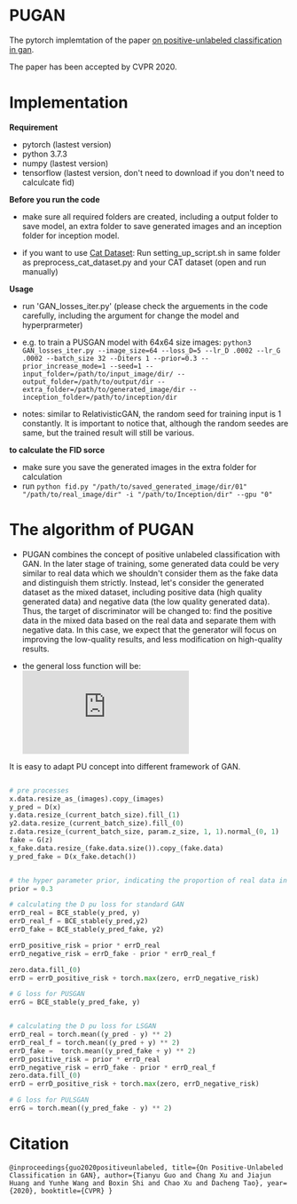# PUGAN

The pytorch implemtation of the paper [on positive-unlabeled classification in gan](https://arxiv.org/abs/2002.01136). 

The paper has been accepted by CVPR 2020.

# Implementation

**Requirement**
* pytorch (lastest version)
* python 3.7.3
* numpy (lastest version)
* tensorflow (lastest version, don't need to download if you don't need to calculcate fid)

**Before you run the code**
* make sure all required folders are created, including a output folder to save model, an extra folder to save generated images and an inception folder for inception model. 

* if you want to use [Cat Dataset](http://academictorrents.com/details/c501571c29d16d7f41d159d699d0e7fb37092cbd): Run setting_up_script.sh in same folder as preprocess_cat_dataset.py and your CAT dataset (open and run manually)

**Usage**
* run 'GAN_losses_iter.py' (please check the arguements in the code carefully, including the argument for change the model and hyperprarmeter)

* e.g. to train a PUSGAN model with 64x64 size images: `python3 GAN_losses_iter.py --image_size=64 --loss_D=5 --lr_D .0002 --lr_G .0002 --batch_size 32 --Diters 1 --prior=0.3 --prior_increase_mode=1 --seed=1 --input_folder=/path/to/input_image/dir/ --output_folder=/path/to/output/dir --extra_folder=/path/to/generated_image/dir --inception_folder=/path/to/inception/dir`

* notes: similar to RelativisticGAN, the random seed for training input is 1 constantly. It is important to notice that, although the random seedes are same, but the trained result will still be various.

**to calculate the FID sorce**
* make sure you save the generated images in the extra folder for calculation
* run `python fid.py "/path/to/saved_generated_image/dir/01" "/path/to/real_image/dir" -i "/path/to/Inception/dir" --gpu "0"`

# The algorithm of PUGAN

* PUGAN combines the concept of positive unlabeled classification with GAN. In the later stage of training, some generated data could be very similar to real data which we shouldn't consider them as the fake data and distinguish them strictly. Instead, let's consider the generated dataset as the mixed dataset, including positive data (high quality generated data) and negative data (the low quality generated data). Thus, the target of discriminator will be changed to: find the positive data in the mixed data based on the real data and separate them with negative data. In this case, we expect that the generator will focus on improving the low-quality results, and less modification on high-quality results.

* the general loss function will be:
![](https://latex.codecogs.com/gif.latex?%5Cunderset%7BG%7D%7Bmax%7D%5C%20%5Cunderset%7BD%7D%7Bmin%7DV%28D%2C%20G%29%20%3D%20%5Cpi%5Cmathbb%7BE%7D_%7Bp_%7Bdata%7D%7D%5Bf_1%28D%28x%29%29%5D%20&plus;%20max%5C%7B0%2C%20%5Cmathbb%7BE%7D_%7Bp_z%7D%5Bf_2%28D%28G%28z%29%29%29%5D%5C%7D%20-%20%5Cpi%5Cmathbb%7BE%7D_%7Bp_%7Bdata%7D%7D%5Bf_2%28D%28x%29%29%5D%5C%7D)

It is easy to adapt PU concept into different framework of GAN.



```python

# pre processes
x.data.resize_as_(images).copy_(images)
y_pred = D(x)
y.data.resize_(current_batch_size).fill_(1)
y2.data.resize_(current_batch_size).fill_(0)
z.data.resize_(current_batch_size, param.z_size, 1, 1).normal_(0, 1)
fake = G(z)
x_fake.data.resize_(fake.data.size()).copy_(fake.data)
y_pred_fake = D(x_fake.detach())


# the hyper parameter prior, indicating the proportion of real data in the mixed data (you can change it such as increasing it during the training processes)
prior = 0.3

# calculating the D pu loss for standard GAN 
errD_real = BCE_stable(y_pred, y)
errD_real_f = BCE_stable(y_pred,y2)
errD_fake = BCE_stable(y_pred_fake, y2)

errD_positive_risk = prior * errD_real
errD_negative_risk = errD_fake - prior * errD_real_f

zero.data.fill_(0)
errD = errD_positive_risk + torch.max(zero, errD_negative_risk)

# G loss for PUSGAN
errG = BCE_stable(y_pred_fake, y)


# calculating the D pu loss for LSGAN
errD_real = torch.mean((y_pred - y) ** 2)
errD_real_f = torch.mean((y_pred + y) ** 2)
errD_fake =  torch.mean((y_pred_fake + y) ** 2)
errD_positive_risk = prior * errD_real
errD_negative_risk = errD_fake - prior * errD_real_f
zero.data.fill_(0)
errD = errD_positive_risk + torch.max(zero, errD_negative_risk)

# G loss for PULSGAN
errG = torch.mean((y_pred_fake - y) ** 2)
```

# Citation
``@inproceedings{guo2020positiveunlabeled,
    title={On Positive-Unlabeled Classification in GAN},
    author={Tianyu Guo and Chang Xu and Jiajun Huang and Yunhe Wang and Boxin Shi and Chao Xu and Dacheng Tao},
    year={2020},
    booktitle={CVPR}
}``
